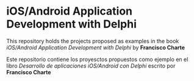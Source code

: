 iOS/Android Application Development with Delphi
==========

This repository holds the projects proposed as examples in the book *iOS/Android Application Development with Delphi* by **Francisco Charte**

Este repositorio contiene los proyesctos propuestos como ejemplo en el libro *Desarrollo de aplicaciones iOS/Android con Delphi* escrito por **Francisco Charte**


